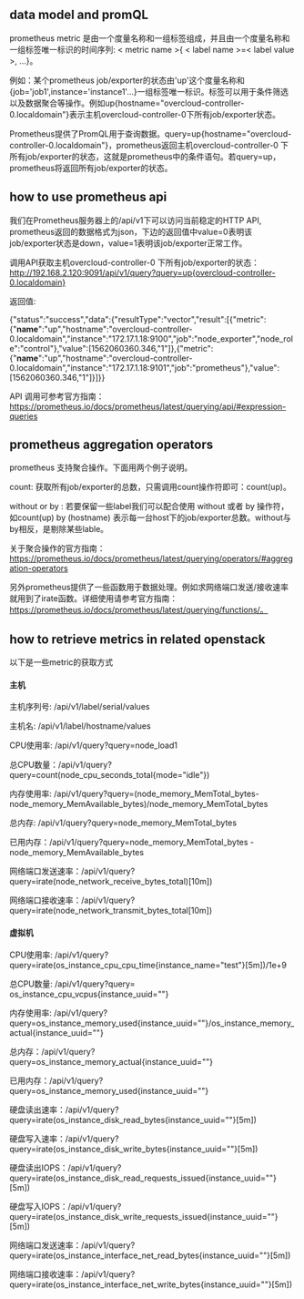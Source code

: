 ## data model and promQL
prometheus metric 是由一个度量名称和一组标签组成，并且由一个度量名称和一组标签唯一标识的时间序列: < metric name >{ < label name >=< label value >, ...}。

例如：某个prometheus job/exporter的状态由'up'这个度量名称和{job='job1',instance='instance1'...}一组标签唯一标识。标签可以用于条件筛选以及数据聚合等操作。例如up{hostname="overcloud-controller-0.localdomain"}表示主机overcloud-controller-0下所有job/exporter状态。

Prometheus提供了PromQL用于查询数据。query=up{hostname="overcloud-controller-0.localdomain"}，prometheus返回主机overcloud-controller-0 下所有job/exporter的状态，这就是prometheus中的条件语句。若query=up，prometheus将返回所有job/exporter的状态。

## how to use prometheus api
我们在Prometheus服务器上的/api/v1下可以访问当前稳定的HTTP API, prometheus返回的数据格式为json，下边的返回值中value=0表明该job/exporter状态是down，value=1表明该job/exporter正常工作。

调用API获取主机overcloud-controller-0 下所有job/exporter的状态：http://192.168.2.120:9091/api/v1/query?query=up{overcloud-controller-0.localdomain}

返回值:

{"status":"success","data":{"resultType":"vector","result":[{"metric":{"__name__":"up","hostname":"overcloud-controller-0.localdomain","instance":"172.17.1.18:9100","job":"node_exporter","node_role":"control"},"value":[1562060360.346,"1"]},{"metric":{"__name__":"up","hostname":"overcloud-controller-0.localdomain","instance":"172.17.1.18:9101","job":"prometheus"},"value":[1562060360.346,"1"]}]}}


API 调用可参考官方指南：
https://prometheus.io/docs/prometheus/latest/querying/api/#expression-queries

## prometheus aggregation operators
prometheus 支持聚合操作。下面用两个例子说明。

count:
获取所有job/exporter的总数，只需调用count操作符即可：count(up)。

without or by :
若要保留一些label我们可以配合使用 without 或者 by 操作符， 如count(up) by (hostname) 表示每一台host下的job/exporter总数。without与by相反，是剔除某些lable。

关于聚合操作的官方指南：https://prometheus.io/docs/prometheus/latest/querying/operators/#aggregation-operators

另外prometheus提供了一些函数用于数据处理。例如求网络端口发送/接收速率就用到了irate函数。详细使用请参考官方指南：https://prometheus.io/docs/prometheus/latest/querying/functions/。

## how to retrieve metrics in related openstack
以下是一些metric的获取方式
#### 主机
主机序列号: /api/v1/label/serial/values

主机名: /api/v1/label/hostname/values

CPU使用率: /api/v1/query?query=node_load1

总CPU数量：/api/v1/query?query=count(node_cpu_seconds_total{mode="idle"})

内存使用率: /api/v1/query?query=(node_memory_MemTotal_bytes-node_memory_MemAvailable_bytes)/node_memory_MemTotal_bytes

总内存: /api/v1/query?query=node_memory_MemTotal_bytes

已用内存：/api/v1/query?query=node_memory_MemTotal_bytes - node_memory_MemAvailable_bytes

网络端口发送速率：/api/v1/query?query=irate(node_network_receive_bytes_total)[10m])

网络端口接收速率：/api/v1/query?query=irate(node_network_transmit_bytes_total[10m])

#### 虚拟机
CPU使用率: /api/v1/query?query=irate(os_instance_cpu_cpu_time{instance_name="test"}[5m])/1e+9

总CPU数量: /api/v1/query?query= os_instance_cpu_vcpus{instance_uuid=""}

内存使用率: /api/v1/query?query=os_instance_memory_used{instance_uuid=""}/os_instance_memory_actual{instance_uuid=""}

总内存：/api/v1/query?query=os_instance_memory_actual{instance_uuid=""}

已用内存：/api/v1/query?query=os_instance_memory_used{instance_uuid=""}

硬盘读出速率：/api/v1/query?query=irate(os_instance_disk_read_bytes{instance_uuid=""}[5m])

硬盘写入速率：/api/v1/query?query=irate(os_instance_disk_write_bytes{instance_uuid=""}[5m])

硬盘读出IOPS：/api/v1/query?query=irate(os_instance_disk_read_requests_issued{instance_uuid=""}[5m])

硬盘写入IOPS：/api/v1/query?query=irate(os_instance_disk_write_requests_issued{instance_uuid=""}[5m])

网络端口发送速率：/api/v1/query?query=irate(os_instance_interface_net_read_bytes{instance_uuid=""}[5m])

网络端口接收速率：/api/v1/query?query=irate(os_instance_interface_net_write_bytes{instance_uuid=""}[5m])
